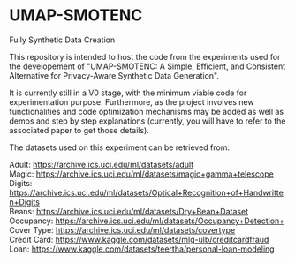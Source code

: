 # UMAP-SMOTENC
Fully Synthetic Data Creation

This repository is intended to host the code from the experiments used for the developement of "UMAP-SMOTENC: A Simple, Efficient, and Consistent Alternative for Privacy-Aware Synthetic Data Generation".

It is currently still in a V0 stage, with the minimum viable code for experimentation purpose. Furthermore, as the project involves new functionalities and code optimization mechanisms may be added as well as demos and step by step explanations (currently, you will have to refer to the associated paper to get those details).

The datasets used on this experiment can be retrieved from: 

Adult: https://archive.ics.uci.edu/ml/datasets/adult <br />
Magic: https://archive.ics.uci.edu/ml/datasets/magic+gamma+telescope <br />
Digits: https://archive.ics.uci.edu/ml/datasets/Optical+Recognition+of+Handwritten+Digits <br />
Beans: https://archive.ics.uci.edu/ml/datasets/Dry+Bean+Dataset <br />
Occupancy: https://archive.ics.uci.edu/ml/datasets/Occupancy+Detection+ <br />
Cover Type: https://archive.ics.uci.edu/ml/datasets/covertype <br />
Credit Card: https://www.kaggle.com/datasets/mlg-ulb/creditcardfraud <br />
Loan: https://www.kaggle.com/datasets/teertha/personal-loan-modeling <br />
